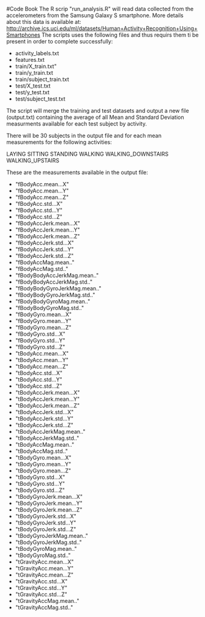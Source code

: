 #Code Book
The R scrip "run_analysis.R" will read data collected from the accelerometers from the Samsung Galaxy S smartphone. More details about this data is available at: http://archive.ics.uci.edu/ml/datasets/Human+Activity+Recognition+Using+Smartphones 
The scripts uses the following files and thus requirs them ti be present in order to complete successfully:

* activity_labels.txt
* features.txt
* train/X_train.txt"
* train/y_train.txt
* train/subject_train.txt
* test/X_test.txt
* test/y_test.txt
* test/subject_test.txt

The script will merge the training and test datasets and output a new file (output.txt) containing the average of all Mean and Standard Deviation measurments available for each test subject by activity.

There will be 30 subjects in the output file and for each mean measurements for the following activities:

LAYING 
SITTING 
STANDING 
WALKING 
WALKING_DOWNSTAIRS 
WALKING_UPSTAIRS

These are the measurements available in the output file:

* "fBodyAcc.mean...X"
* "fBodyAcc.mean...Y"
* "fBodyAcc.mean...Z"           
* "fBodyAcc.std...X"            
* "fBodyAcc.std...Y"            
* "fBodyAcc.std...Z"           
* "fBodyAccJerk.mean...X"       
* "fBodyAccJerk.mean...Y"       
* "fBodyAccJerk.mean...Z"       
* "fBodyAccJerk.std...X"     
* "fBodyAccJerk.std...Y"        
* "fBodyAccJerk.std...Z"        
* "fBodyAccMag.mean.."          
* "fBodyAccMag.std.."     
* "fBodyBodyAccJerkMag.mean.."  
* "fBodyBodyAccJerkMag.std.."   
* "fBodyBodyGyroJerkMag.mean.." 
* "fBodyBodyGyroJerkMag.std.." 
* "fBodyBodyGyroMag.mean.."     
* "fBodyBodyGyroMag.std.."      
* "fBodyGyro.mean...X"          
* "fBodyGyro.mean...Y"   
* "fBodyGyro.mean...Z"          
* "fBodyGyro.std...X"           
* "fBodyGyro.std...Y"           
* "fBodyGyro.std...Z"          
* "tBodyAcc.mean...X"           
* "tBodyAcc.mean...Y"          
* "tBodyAcc.mean...Z"           
* "tBodyAcc.std...X"           
* "tBodyAcc.std...Y"            
* "tBodyAcc.std...Z"           
* "tBodyAccJerk.mean...X"       
* "tBodyAccJerk.mean...Y"      
* "tBodyAccJerk.mean...Z"       
* "tBodyAccJerk.std...X"        
* "tBodyAccJerk.std...Y"        
* "tBodyAccJerk.std...Z"       
* "tBodyAccJerkMag.mean.."      
* "tBodyAccJerkMag.std.."       
* "tBodyAccMag.mean.."          
* "tBodyAccMag.std.."          
* "tBodyGyro.mean...X"          
* "tBodyGyro.mean...Y"          
* "tBodyGyro.mean...Z"          
* "tBodyGyro.std...X"          
* "tBodyGyro.std...Y"           
* "tBodyGyro.std...Z"           
* "tBodyGyroJerk.mean...X"      
* "tBodyGyroJerk.mean...Y"     
* "tBodyGyroJerk.mean...Z"      
* "tBodyGyroJerk.std...X"       
* "tBodyGyroJerk.std...Y"       
* "tBodyGyroJerk.std...Z"      
* "tBodyGyroJerkMag.mean.."     
* "tBodyGyroJerkMag.std.."      
* "tBodyGyroMag.mean.."         
* "tBodyGyroMag.std.."         
* "tGravityAcc.mean...X"        
* "tGravityAcc.mean...Y"        
* "tGravityAcc.mean...Z"        
* "tGravityAcc.std...X"        
* "tGravityAcc.std...Y"         
* "tGravityAcc.std...Z"         
* "tGravityAccMag.mean.."       
* "tGravityAccMag.std.."       

